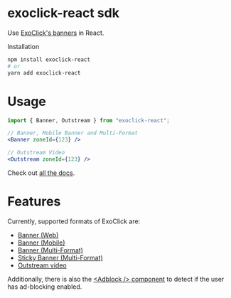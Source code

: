 # exoclick-react sdk
Use [ExoClick's banners](https://www.exoclick.com/signup/?login=tomhooijenga) in React.

Installation
```bash
npm install exoclick-react
# or
yarn add exoclick-react
```

# Usage
```jsx
import { Banner, Outstream } from "exoclick-react";

// Banner, Mobile Banner and Multi-Format
<Banner zoneId={123} />

// Outstream Video
<Outstream zoneId={123} />
```
Check out [all the docs](https://exoclick-react.netlify.app).

# Features
Currently, supported formats of ExoClick are:
* [Banner (Web)](https://exoclick-react.netlify.app/src-components-banner-banner#regular-web)
* [Banner (Mobile)](https://exoclick-react.netlify.app/src-components-banner-banner#mobile)
* [Banner (Multi-Format)](https://exoclick-react.netlify.app/src-components-banner-banner#multi-format)
* [Sticky Banner (Multi-Format)](https://exoclick-react.netlify.app/src-components-banner-banner#multi-format)
* [Outstream video](https://exoclick-react.netlify.app/src-components-outstream-outstream)

Additionally, there is also the [\<Adblock /> component](https://exoclick-react.netlify.app/src-components-adblock-adblock) to detect 
if the user has ad-blocking enabled.